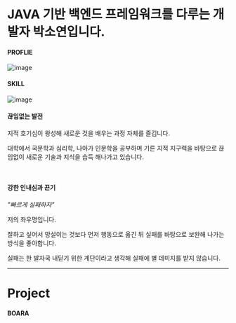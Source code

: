 # JAVA 기반 백엔드 프레임워크를 다루는 개발자 박소연입니다.

#### PROFLIE

![image](https://user-images.githubusercontent.com/100174682/193555450-df9b0f91-3775-4c0d-bc79-db7c65e2805b.png)


#### SKILL

![image](https://user-images.githubusercontent.com/100174682/193554578-9b522238-5a0f-455e-86e7-7628992c2526.png)



#### 끊임없는 발전

지적 호기심이 왕성해 새로운 것을 배우는 과정 자체를 즐깁니다.

대학에서 국문학과 심리학, 나아가 인문학을 공부하며 기른 지적 지구력을 바탕으로 끊임없이 새로운 기술과 지식을 습득 해나가고 있습니다.

&nbsp;

#### 강한 인내심과 끈기


*"빠르게 실패하자"*


저의 좌우명입니다.

잘하고 싶어서 망설이는 것보다 먼저 행동으로 옮긴 뒤 실패를 바탕으로 보완해 나가는 방식을 좋아합니다.

실패는 한 발자국 내딛기 위한 계단이라고 생각해 실패에 별 데미지를 받지 않습니다.


***

# Project

#### BOARA

